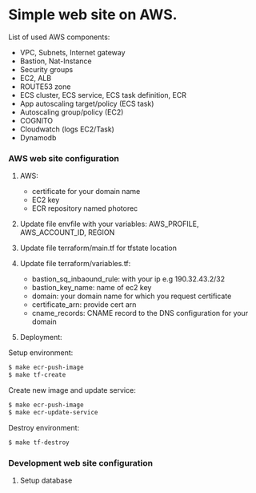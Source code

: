 # Simple web site on AWS.

List of used AWS components:
- VPC, Subnets, Internet gateway
- Bastion, Nat-Instance
- Security groups
- EC2, ALB
- ROUTE53 zone
- ECS cluster, ECS service, ECS task definition, ECR
- App autoscaling target/policy (ECS task)
- Autoscaling group/policy (EC2)
- COGNITO
- Cloudwatch (logs EC2/Task)
- Dynamodb

### AWS web site configuration

1) AWS:
	- certificate for your domain name
	- EC2 key
	- ECR repository named photorec

2) Update file envfile with your variables: AWS_PROFILE, AWS_ACCOUNT_ID, REGION
3) Update file terraform/main.tf for tfstate location
4) Update file terraform/variables.tf: 
	- bastion_sq_inbaound_rule: with your ip e.g 190.32.43.2/32
	- bastion_key_name: name of ec2 key
	- domain: your domain name for which you request certificate
	- certificate_arn: provide cert arn
	- cname_records: CNAME record to the DNS configuration for your domain
5) Deployment:

Setup environment:
```bash
$ make ecr-push-image
$ make tf-create 
```
Create new image and update service:
```bash
$ make ecr-push-image
$ make ecr-update-service
``` 
Destroy environment:
```bash
$ make tf-destroy
```
 
 ### Development web site configuration
 1) Setup database
 